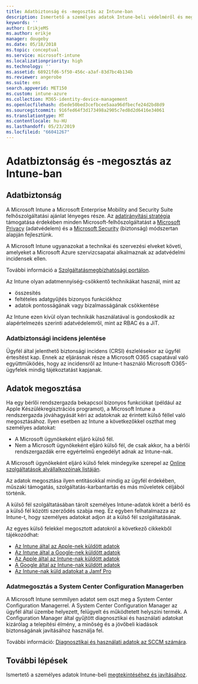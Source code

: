 ```yaml
---
title: Adatbiztonság és -megosztás az Intune-ban
description: Ismertető a személyes adatok Intune-beli védelméről és megosztásáról.
keywords: ''
author: ErikjeMS
ms.author: erikje
manager: dougeby
ms.date: 05/18/2018
ms.topic: conceptual
ms.service: microsoft-intune
ms.localizationpriority: high
ms.technology: ''
ms.assetid: 68921fd6-5f50-456c-a3af-83d7bc4b134b
ms.reviewer: angerobe
ms.suite: ems
search.appverid: MET150
ms.custom: intune-azure
ms.collection: M365-identity-device-management
ms.openlocfilehash: d5ede50bed3cefbcee5aaa96dfbecfe24d2bd8d9
ms.sourcegitcommit: 916fed64f3d173498a2905c7ed8d2d6416e34061
ms.translationtype: MT
ms.contentlocale: hu-HU
ms.lasthandoff: 05/23/2019
ms.locfileid: "66041267"
---
```

# <a name="data-security-and-sharing-in-intune"></a>Adatbiztonság és -megosztás az Intune-ban


## <a name="data-security"></a>Adatbiztonság

A Microsoft Intune a Microsoft Enterprise Mobility and Security Suite felhőszolgáltatási ajánlat lényeges része. Az [adatirányítási stratégia](https://www.microsoft.com/en-us/TrustCenter/Security/default.aspx) támogatása érdekében minden Microsoft-felhőszolgáltatást a [Microsoft Privacy](https://www.microsoft.com/en-us/trustcenter/privacy) (adatvédelem) és a [Microsoft Security](https://www.microsoft.com/en-us/trustcenter/security/) (biztonság) módszertan alapján fejlesztünk.  

A Microsoft Intune ugyanazokat a technikai és szervezési elveket követi, amelyeket a Microsoft Azure szervizcsapatai alkalmaznak az adatvédelmi incidensek ellen.

További információ a [Szolgáltatásmegbízhatósági portálon](https://www.microsoft.com/en-us/TrustCenter/stp).

Az Intune olyan adatmennyiség-csökkentő technikákat használ, mint az

- összesítés
- feltételes adatgyűjtés bizonyos funkciókhoz
- adatok pontosságának vagy bizalmasságának csökkentése

Az Intune ezen kívül olyan technikák használatával is gondoskodik az alapértelmezés szerinti adatvédelemről, mint az RBAC és a JiT. 

### <a name="data-breach-reporting"></a>Adatbiztonsági incidens jelentése

Ügyfél által jelenthető biztonsági incidens (CRSI) észlelésekor az ügyfél értesítést kap. Ennek az eljárásnak része a Microsoft O365 csapatával való együttműködés, hogy az incidensről az Intune-t használó Microsoft O365-ügyfelek mindig tájékoztatást kapjanak.

## <a name="data-sharing"></a>Adatok megosztása

Ha egy bérlői rendszergazda bekapcsol bizonyos funkciókat (például az Apple Készülékregisztrációs programot), a Microsoft Intune a rendszergazda jóváhagyását kéri az adatoknak az érintett külső féllel való megosztásához. Ilyen esetben az Intune a következőkkel oszthat meg személyes adatokat:

- A Microsoft ügynökeként eljáró külső fél.
- Nem a Microsoft ügynökeként eljáró külső fél, de csak akkor, ha a bérlői rendszergazdák erre egyértelmű engedélyt adnak az Intune-nak.

A Microsoft ügynökeként eljáró külső felek mindegyike szerepel az [Online szolgáltatások alvállalkozóinak listáján](https://aka.ms/Online_Serv_Subcontractor_List).

Az adatok megosztása ilyen entitásokkal mindig az ügyfél érdekében, műszaki támogatás, szolgáltatás-karbantartás és más műveletek céljából történik.

A külső fél szolgáltatásában tárolt személyes Intune-adatok körét a bérlő és a külső fél közötti szerződés szabja meg. Ez egyben felhatalmazza az Intune-t, hogy személyes adatokat adjon át a külső fél szolgáltatásának.  

Az egyes külső felekkel megosztott adatokról a következő cikkekből tájékozódhat:
- [Az Intune által az Apple-nek küldött adatok](data-intune-sends-to-apple.md)
- [Az Intune által a Google-nek küldött adatok](data-intune-sends-to-google.md)
- [Az Apple által az Intune-nak küldött adatok](data-apple-sends-to-intune.md)
- [A Google által az Intune-nak küldött adatok](data-google-sends-to-intune.md)
- [Az Intune-nak küld adatokat a Jamf Pro](data-jamf-sends-to-intune.md)

### <a name="system-center-configuration-manager-data-sharing"></a>Adatmegosztás a System Center Configuration Managerben

A Microsoft Intune semmilyen adatot sem oszt meg a System Center Configuration Managerrel. A System Center Configuration Manager az ügyfél által üzembe helyezett, felügyelt és működtetett helyszíni termék. A Configuration Manager által gyűjtött diagnosztikai és használati adatokat kizárólag a telepítési élmény, a minőség és a jövőbeli kiadások biztonságának javításához használja fel.

További információ: [Diagnosztikai és használati adatok az SCCM számára](https://docs.microsoft.com/sccm/core/plan-design/diagnostics/diagnostics-and-usage-data.md). 


## <a name="next-steps"></a>További lépések

Ismertető a személyes adatok Intune-beli [megtekintéséhez és javításához](privacy-data-view-correct.md).

